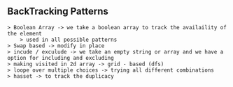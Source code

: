 ## BackTracking Patterns 

    > Boolean Array -> we take a boolean array to track the availaility of the element 
        > used in all possible patterns
    > Swap based -> modify in place
    > incude / exculude -> we take an empty string or array and we have a option for including and excluding 
    > making visited in 2d array -> grid - based (dfs)
    > loope over multiple choices -> trying all different combinations 
    > hasset -> to track the duplicacy
    